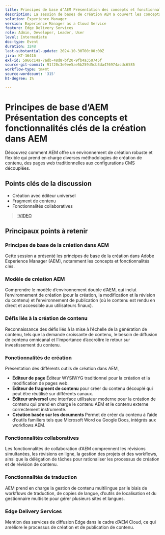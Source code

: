 ```yaml
---
title: Principes de base d’AEM Présentation des concepts et fonctionnalités clés de la création dans AEM
description: La session de bases de création AEM a couvert les concepts clés, le modèle d’environnement double, les défis liés à la création de contenu, les outils de création, les fonctionnalités de collaboration et de traduction et les services de diffusion Edge.
solution: Experience Manager
version: Experience Manager as a Cloud Service
feature: Edge Delivery Services
role: Admin, Developer, Leader, User
level: Intermediate
doc-type: Event
duration: 3248
last-substantial-update: 2024-10-30T00:00:00Z
jira: KT-16416
exl-id: 5966c14a-7adb-48d8-bf20-9fb4a350745f
source-git-commit: 91f20c3e9ee5ae5b259d5cb3da476974acdc6585
workflow-type: tm+mt
source-wordcount: '315'
ht-degree: 1%

---
```


# Principes de base d’AEM Présentation des concepts et fonctionnalités clés de la création dans AEM

Découvrez comment AEM offre un environnement de création robuste et flexible qui prend en charge diverses méthodologies de création de contenu, des pages web traditionnelles aux configurations CMS découplées.

## Points clés de la discussion

* Création avec éditeur universel
* Fragment de contenu
* Fonctionnalités collaboratives

>[!VIDEO](https://video.tv.adobe.com/v/3435747/?learn=on)

## Principaux points à retenir

### Principes de base de la création dans AEM

Cette session a présenté les principes de base de la création dans Adobe Experience Manager (AEM), notamment les concepts et fonctionnalités clés.

### Modèle de création AEM

Comprendre le modèle d’environnement double d’AEM, qui inclut l’environnement de création (pour la création, la modification et la révision du contenu) et l’environnement de publication (où le contenu est rendu en direct et accessible aux utilisateurs finaux).

### Défis liés à la création de contenu

Reconnaissance des défis liés à la mise à l’échelle de la génération de contenu, tels que la demande croissante de contenu, le besoin de diffusion de contenu omnicanal et l’importance d’accroître le retour sur investissement du contenu. &#x200B;

### Fonctionnalités de création

Présentation des différents outils de création dans AEM,

* **Éditeur de page** Éditeur WYSIWYG traditionnel pour la création et la modification de pages web. &#x200B;
* **Éditeur de fragment de contenu** pour créer du contenu découplé qui peut être réutilisé sur différents canaux. &#x200B;
* **Éditeur universel** une interface utilisateur moderne pour la création de contenu qui prend en charge le contenu AEM et le contenu externe correctement instrumenté. &#x200B;
* **Création basée sur les documents** Permet de créer du contenu à l’aide d’outils familiers tels que Microsoft Word ou Google Docs, intégrés aux workflows AEM. &#x200B;

### Fonctionnalités collaboratives

Les fonctionnalités de collaboration d’AEM comprennent les révisions simultanées, les révisions en ligne, la gestion des projets et des workflows, ainsi que la délégation de tâches pour rationaliser les processus de création et de révision de contenu.

### Fonctionnalités de traduction

AEM prend en charge la gestion de contenu multilingue par le biais de workflows de traduction, de copies de langue, d’outils de localisation et du gestionnaire multisite pour gérer plusieurs sites et langues.

### Edge Delivery Services

Mention des services de diffusion Edge dans le cadre d’AEM Cloud, ce qui améliore le processus de création et de publication de contenu.
